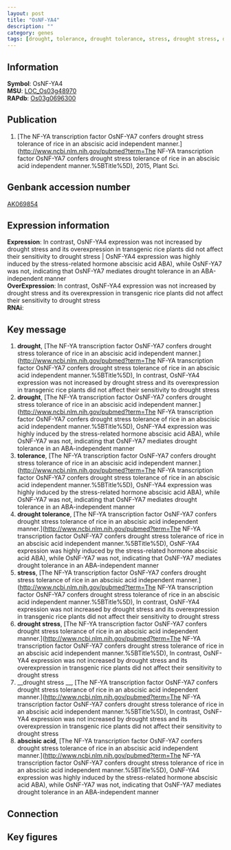 ```yaml
---
layout: post
title: "OsNF-YA4"
description: ""
category: genes
tags: [drought, tolerance, drought tolerance, stress, drought stress, drought stress , abscisic acid, Gene]
---
```


## Information
__Symbol__: OsNF-YA4  
__MSU__: [LOC_Os03g48970](http://rice.plantbiology.msu.edu/cgi-bin/ORF_infopage.cgi?orf=LOC_Os03g48970)  
__RAPdb__: [Os03g0696300](http://rapdb.dna.affrc.go.jp/viewer/gbrowse_details/irgsp1?name=Os03g0696300)  

## Publication
1. [The NF-YA transcription factor OsNF-YA7 confers drought stress tolerance of rice in an abscisic acid independent manner.](http://www.ncbi.nlm.nih.gov/pubmed?term=The NF-YA transcription factor OsNF-YA7 confers drought stress tolerance of rice in an abscisic acid independent manner.%5BTitle%5D), 2015, Plant Sci.

## Genbank accession number
[AK069854](http://www.ncbi.nlm.nih.gov/nuccore/AK069854)  

## Expression information
__Expression__: In contrast, OsNF-YA4 expression was not increased by drought stress and its overexpression in transgenic rice plants did not affect their sensitivity to drought stress |  OsNF-YA4 expression was highly induced by the stress-related hormone abscisic acid ABA), while OsNF-YA7 was not, indicating that OsNF-YA7 mediates drought tolerance in an ABA-independent manner  
__OverExpression__: In contrast, OsNF-YA4 expression was not increased by drought stress and its overexpression in transgenic rice plants did not affect their sensitivity to drought stress  
__RNAi__:  

## Key message
1. __drought__, [The NF-YA transcription factor OsNF-YA7 confers drought stress tolerance of rice in an abscisic acid independent manner.](http://www.ncbi.nlm.nih.gov/pubmed?term=The NF-YA transcription factor OsNF-YA7 confers drought stress tolerance of rice in an abscisic acid independent manner.%5BTitle%5D),  In contrast, OsNF-YA4 expression was not increased by drought stress and its overexpression in transgenic rice plants did not affect their sensitivity to drought stress
2. __drought__, [The NF-YA transcription factor OsNF-YA7 confers drought stress tolerance of rice in an abscisic acid independent manner.](http://www.ncbi.nlm.nih.gov/pubmed?term=The NF-YA transcription factor OsNF-YA7 confers drought stress tolerance of rice in an abscisic acid independent manner.%5BTitle%5D),  OsNF-YA4 expression was highly induced by the stress-related hormone abscisic acid ABA), while OsNF-YA7 was not, indicating that OsNF-YA7 mediates drought tolerance in an ABA-independent manner
3. __tolerance__, [The NF-YA transcription factor OsNF-YA7 confers drought stress tolerance of rice in an abscisic acid independent manner.](http://www.ncbi.nlm.nih.gov/pubmed?term=The NF-YA transcription factor OsNF-YA7 confers drought stress tolerance of rice in an abscisic acid independent manner.%5BTitle%5D),  OsNF-YA4 expression was highly induced by the stress-related hormone abscisic acid ABA), while OsNF-YA7 was not, indicating that OsNF-YA7 mediates drought tolerance in an ABA-independent manner
4. __drought tolerance__, [The NF-YA transcription factor OsNF-YA7 confers drought stress tolerance of rice in an abscisic acid independent manner.](http://www.ncbi.nlm.nih.gov/pubmed?term=The NF-YA transcription factor OsNF-YA7 confers drought stress tolerance of rice in an abscisic acid independent manner.%5BTitle%5D),  OsNF-YA4 expression was highly induced by the stress-related hormone abscisic acid ABA), while OsNF-YA7 was not, indicating that OsNF-YA7 mediates drought tolerance in an ABA-independent manner
5. __stress__, [The NF-YA transcription factor OsNF-YA7 confers drought stress tolerance of rice in an abscisic acid independent manner.](http://www.ncbi.nlm.nih.gov/pubmed?term=The NF-YA transcription factor OsNF-YA7 confers drought stress tolerance of rice in an abscisic acid independent manner.%5BTitle%5D),  In contrast, OsNF-YA4 expression was not increased by drought stress and its overexpression in transgenic rice plants did not affect their sensitivity to drought stress
6. __drought stress__, [The NF-YA transcription factor OsNF-YA7 confers drought stress tolerance of rice in an abscisic acid independent manner.](http://www.ncbi.nlm.nih.gov/pubmed?term=The NF-YA transcription factor OsNF-YA7 confers drought stress tolerance of rice in an abscisic acid independent manner.%5BTitle%5D),  In contrast, OsNF-YA4 expression was not increased by drought stress and its overexpression in transgenic rice plants did not affect their sensitivity to drought stress
7. __drought stress __, [The NF-YA transcription factor OsNF-YA7 confers drought stress tolerance of rice in an abscisic acid independent manner.](http://www.ncbi.nlm.nih.gov/pubmed?term=The NF-YA transcription factor OsNF-YA7 confers drought stress tolerance of rice in an abscisic acid independent manner.%5BTitle%5D),  In contrast, OsNF-YA4 expression was not increased by drought stress and its overexpression in transgenic rice plants did not affect their sensitivity to drought stress
8. __abscisic acid__, [The NF-YA transcription factor OsNF-YA7 confers drought stress tolerance of rice in an abscisic acid independent manner.](http://www.ncbi.nlm.nih.gov/pubmed?term=The NF-YA transcription factor OsNF-YA7 confers drought stress tolerance of rice in an abscisic acid independent manner.%5BTitle%5D),  OsNF-YA4 expression was highly induced by the stress-related hormone abscisic acid ABA), while OsNF-YA7 was not, indicating that OsNF-YA7 mediates drought tolerance in an ABA-independent manner

## Connection

## Key figures


